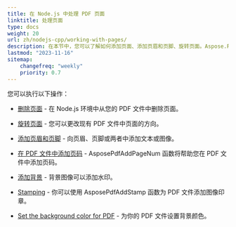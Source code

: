 ```yaml
---
title: 在 Node.js 中处理 PDF 页面
linktitle: 处理页面
type: docs
weight: 20
url: zh/nodejs-cpp/working-with-pages/
description: 在本节中，您可以了解如何添加页面、添加页眉和页脚、旋转页面。Aspose.PDF for Node.js via C++ 为您详细解释了此主题的所有细节。
lastmod: "2023-11-16"
sitemap:
    changefreq: "weekly"
    priority: 0.7
---
```


您可以执行以下操作：

- [删除页面](/pdf/nodejs-cpp/delete-pages/) - 在 Node.js 环境中从您的 PDF 文件中删除页面。
- [旋转页面](/pdf/nodejs-cpp/rotate-pages/) - 您可以更改现有 PDF 文件中页面的方向。
- [添加页眉和页脚](/pdf/nodejs-cpp/add-headers-and-footers-of-pdf-file/) - 向页眉、页脚或两者中添加文本或图像。
- [在 PDF 文件中添加页码](/pdf/nodejs-cpp/add-page-number/) - AsposePdfAddPageNum 函数将帮助您在 PDF 文件中添加页码。

- [添加背景](/pdf/nodejs-cpp/add-background/) - 背景图像可以添加水印。
- [Stamping](/pdf/nodejs-cpp/stamping/) - 你可以使用 AsposePdfAddStamp 函数为 PDF 文件添加图像印章。
- [Set the background color for PDF](/pdf/nodejs-cpp/set-background-color/) - 为你的 PDF 文件设置背景颜色。